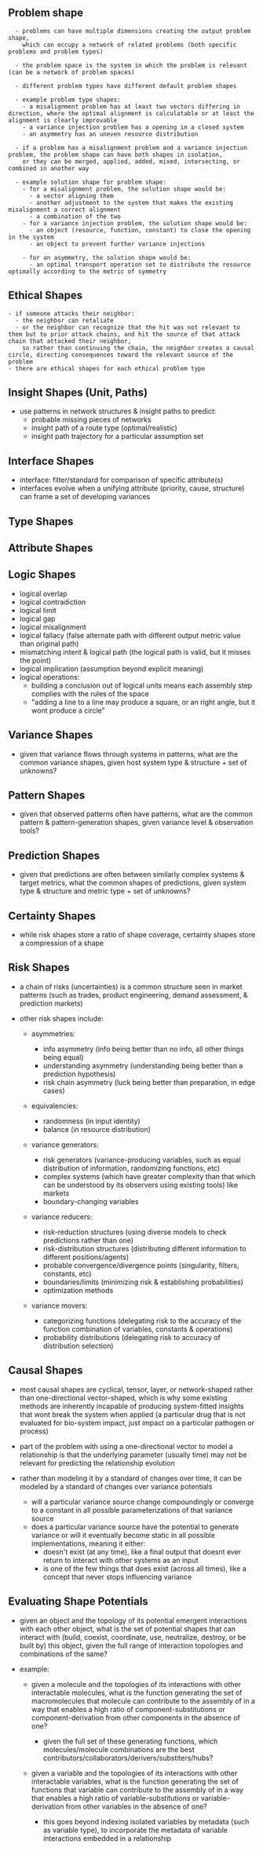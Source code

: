 ## Problem shape 

      - problems can have multiple dimensions creating the output problem shape, 
        which can occupy a network of related problems (both specific problems and problem types)

      - the problem space is the system in which the problem is relevant (can be a network of problem spaces)

      - different problem types have different default problem shapes

      - example problem type shapes:
        - a misalignment problem has at least two vectors differing in direction, where the optimal alignment is calculatable or at least the alignment is clearly improvable
        - a variance injection problem has a opening in a closed system
        - an asymmetry has an uneven resource distribution

      - if a problem has a misalignment problem and a variance injection problem, the problem shape can have both shapes in isolation, 
        or they can be merged, applied, added, mixed, intersecting, or combined in another way

      - example solution shape for problem shape:
        - for a misalignment problem, the solution shape would be:
          - a vector aligning them
          - another adjustment to the system that makes the existing misalignment a correct alignment
          - a combination of the two
        - for a variance injection problem, the solution shape would be:
          - an object (resource, function, constant) to close the opening in the system
          - an object to prevent further variance injections
          
        - for an asymmetry, the solution shape would be:
          - an optimal transport operation set to distribute the resource optimally according to the metric of symmetry

## Ethical Shapes

    - if someone attacks their neighbor:
      - the neighbor can retaliate
      - or the neighbor can recognize that the hit was not relevant to them but to prior attack chains, and hit the source of that attack chain that attacked their neighbor,
        so rather than continuing the chain, the neighbor creates a causal circle, directing consequences toward the relevant source of the problem
    - there are ethical shapes for each ethical problem type

## Insight Shapes (Unit, Paths)

  - use patterns in network structures & insight paths to predict:
    - probable missing pieces of networks
    - insight path of a route type (optimal/realistic)
    - insight path trajectory for a particular assumption set

## Interface Shapes

  - interface: filter/standard for comparison of specific attribute(s)
  - interfaces evolve when a unifying attribute (priority, cause, structure) can frame a set of developing variances

## Type Shapes

## Attribute Shapes

## Logic Shapes

  - logical overlap
  - logical contradiction
  - logical limit
  - logical gap
  - logical misalignment
  - logical fallacy (false alternate path with different output metric value than original path)
  - mismatching intent & logical path (the logical path is valid, but it misses the point)
  - logical implication (assumption beyond explicit meaning)
  - logical operations:
    - building a conclusion out of logical units means each assembly step complies with the rules of the space
    - "adding a line to a line may produce a square, or an right angle, but it wont produce a circle"


## Variance Shapes
  
  - given that variance flows through systems in patterns, what are the common variance shapes, given host system type & structure + set of unknowns?


## Pattern Shapes

  - given that observed patterns often have patterns, what are the common pattern & pattern-generation shapes, given variance level & observation tools?


## Prediction Shapes

  - given that predictions are often between similarly complex systems & target metrics, what the common shapes of predictions, given system type & structure and metric type + set of unknowns?


## Certainty Shapes
  - while risk shapes store a ratio of shape coverage, certainty shapes store a compression of a shape


## Risk Shapes

  - a chain of risks (uncertainties) is a common structure seen in market patterns (such as trades, product engineering, demand assessment, & prediction markets)

  - other risk shapes include:

    - asymmetries:
      - info asymmetry (info being better than no info, all other things being equal)
      - understanding asymmetry (understanding being better than a prediction hypothesis)
      - risk chain asymmetry (luck being better than preparation, in edge cases)

    - equivalencies:
      - randomness (in input identity)
      - balance (in resource distribution)

    - variance generators:
      - risk generators (variance-producing variables, such as equal distribution of information, randomizing functions, etc)
      - complex systems (which have greater complexity than that which can be understood by its observers using existing tools) like markets
      - boundary-changing variables

    - variance reducers:
      - risk-reduction structures (using diverse models to check predictions rather than one)
      - risk-distribution structures (distributing different information to different positions/agents)
      - probable convergence/divergence points (singularity, filters, constants, etc)
      - boundaries/limits (minimizing risk & establishing probabilities)
      - optimization methods

    - variance movers:
      - categorizing functions (delegating risk to the accuracy of the function combination of variables, constants & operations)
      - probability distributions (delegating risk to accuracy of distribution selection)


## Causal Shapes

  - most causal shapes are cyclical, tensor, layer, or network-shaped rather than one-directional vector-shaped, which is why some existing methods are inherently incapable of producing system-fitted insights that wont break the system when applied (a particular drug that is not evaluated for bio-system impact, just impact on a particular pathogen or process)

  - part of the problem with using a one-directional vector to model a relationship is that the underlying parameter (usually time) may not be relevant for predicting the relationship evolution

  - rather than modeling it by a standard of changes over time, it can be modeled by a standard of changes over variance potentials
    - will a particular variance source change compoundingly or converge to a constant in all possible parameterizations of that variance source
    - does a particular variance source have the potential to generate variance or will it eventually become static in all possible implementations, 
      meaning it either:
        - doesn't exist (at any time), like a final output that doesnt ever return to interact with other systems as an input
        - is one of the few things that does exist (across all times), like a concept that never stops influencing variance


## Evaluating Shape Potentials

  - given an object and the topology of its potential emergent interactions with each other object, what is the set of potential shapes that can interact with (build, coexist, coordinate, use, neutralize, destroy, or be built by) this object, given the full range of interaction topologies and combinations of the same?

  - example: 

    - given a molecule and the topologies of its interactions with other interactable molecules, what is the function generating the set of macromolecules that molecule can contribute to the assembly of in a way that enables a high ratio of component-substitutions or component-derivation from other components in the absence of one?

      - given the full set of these generating functions, which molecules/molecule combinations are the best contributors/collaborators/derivers/substiters/hubs?

    - given a variable and the topologies of its interactions with other interactable variables, what is the function generating the set of functions that variable can contribute to the assembly of in a way that enables a high ratio of variable-substitutions or variable-derivation from other variables in the absence of one?

      - this goes beyond indexing isolated variables by metadata (such as variable type), to incorporate the metadata of variable interactions embedded in a relationship
